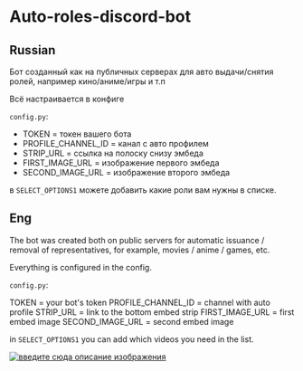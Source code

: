 # Auto-roles-discord-bot

## Russian

Бот созданный как на публичных серверах для авто выдачи/снятия ролей, например кино/аниме/игры и т.п

Всё настраивается в конфиге

`config.py`:

- TOKEN = токен вашего бота
- PROFILE_CHANNEL_ID = канал с авто профилем
- STRIP_URL = ссылка на полоску снизу эмбеда
- FIRST_IMAGE_URL = изображение первого эмбеда
- SECOND_IMAGE_URL = изображение второго эмбеда

в `SELECT_OPTIONS1` можете добавить какие роли вам нужны в списке.

## Eng

The bot was created both on public servers for automatic issuance / removal of representatives, for example, movies / anime / games, etc.

Everything is configured in the config.

`config.py`:

TOKEN = your bot's token
PROFILE_CHANNEL_ID = channel with auto profile
STRIP_URL = link to the bottom embed strip
FIRST_IMAGE_URL = first embed image
SECOND_IMAGE_URL = second embed image

in `SELECT_OPTIONS1` you can add which videos you need in the list.
 
[![введите сюда описание изображения][1]][1]
 
[1]: https://media.discordapp.net/attachments/852658679467868182/1142884657873043486/image.png?width=360&height=657
